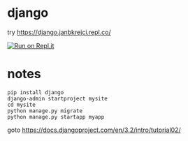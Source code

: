 # django

try https://django.janbkrejci.repl.co/

[![Run on Repl.it](https://repl.it/badge/github/janbkrejci/django)](https://repl.it/github/janbkrejci/django)

# notes


```
pip install django
django-admin startproject mysite
cd mysite
python manage.py migrate
python manage.py startapp myapp
```

goto https://docs.djangoproject.com/en/3.2/intro/tutorial02/